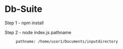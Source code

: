 # Db-Suite

Step 1 - npm install

Step 2 - node index.js pathname

         pathname: /home/user1/Documents/inputdirectory